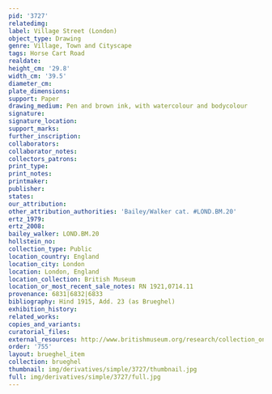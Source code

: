 ```yaml
---
pid: '3727'
relatedimg: 
label: Village Street (London)
object_type: Drawing
genre: Village, Town and Cityscape
tags: Horse Cart Road
realdate: 
height_cm: '29.8'
width_cm: '39.5'
diameter_cm: 
plate_dimensions: 
support: Paper
drawing_medium: Pen and brown ink, with watercolour and bodycolour
signature: 
signature_location: 
support_marks: 
further_inscription: 
collaborators: 
collaborator_notes: 
collectors_patrons: 
print_type: 
print_notes: 
printmaker: 
publisher: 
states: 
our_attribution: 
other_attribution_authorities: 'Bailey/Walker cat. #LOND.BM.20'
ertz_1979: 
ertz_2008: 
bailey_walker: LOND.BM.20
hollstein_no: 
collection_type: Public
location_country: England
location_city: London
location: London, England
location_collection: British Museum
location_or_most_recent_sale_notes: RN 1921,0714.11
provenance: 6831|6832|6833
bibliography: Hind 1915, Add. 23 (as Brueghel)
exhibition_history: 
related_works: 
copies_and_variants: 
curatorial_files: 
external_resources: http://www.britishmuseum.org/research/collection_online/collection_object_details.aspx?objectId=712258&partId=1&searchText=1921%2C0714.11&view=list&page=1
order: '755'
layout: brueghel_item
collection: brueghel
thumbnail: img/derivatives/simple/3727/thumbnail.jpg
full: img/derivatives/simple/3727/full.jpg
---
```

